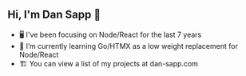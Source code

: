 ## Hi, I'm Dan Sapp 👋

- 🖥️ I've been focusing on Node/React for the last 7 years
- 🌱 I’m currently learning Go/HTMX as a low weight replacement for Node/React
- 🏗️ You can view a list of my projects at dan-sapp.com
